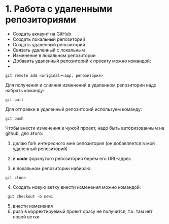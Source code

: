 # 1. Работа с удаленными репозиториями
*  Создать аккаунт на GitHub
* Coздать локальный репозиторий
* Создать удаленный репозиторий
* Связать удаленный с локальным
* Изменение в локальном репозитории
* Добавить удаленный репозиторий к проекту можно командой:
* 
```
git remote add <original><адр. репозитория>

```
Для получения и слияния изменений в удаленном репозитории надо набрать команду:

```
git pull
```
Для отправки в удаленный репозиторий используем команду:
```
git push

```
Чтобы внести изменения в чужой проект, надо быть авторизованным на github, для этого:
1. делаю fork интересного мне репозитория (он добавляется в мой удаленный репозиторий) 
2. в  **code** форкнутого репозитория берем его URL-адрес

3. в локальном репозитории набираю:
```
git clone
```
4. Создать новую ветку  внести изменения можно командой:
```
 git checkout -b new1
 ```
5. внести изменения
6. push в корректируемый проект сразу не получится, т.к. там нет новой ветки